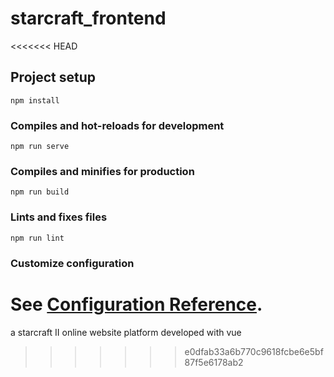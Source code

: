 # starcraft_frontend
<<<<<<< HEAD

## Project setup
```
npm install
```

### Compiles and hot-reloads for development
```
npm run serve
```

### Compiles and minifies for production
```
npm run build
```

### Lints and fixes files
```
npm run lint
```

### Customize configuration
See [Configuration Reference](https://cli.vuejs.org/config/).
=======
a starcraft II online website platform developed with vue
>>>>>>> e0dfab33a6b770c9618fcbe6e5bf87f5e6178ab2
